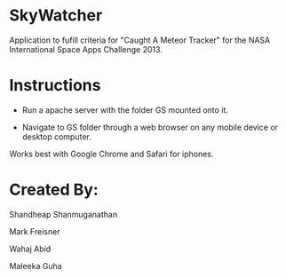 SkyWatcher
==========

Application to fufill criteria for "Caught A Meteor Tracker" for the NASA International Space Apps Challenge 2013.

Instructions
============

* Run a apache server with the folder GS mounted onto it. 

* Navigate to GS folder through a web browser on any mobile device or desktop computer. 

Works best with Google Chrome and Safari for iphones.

Created By:
===========

Shandheap Shanmuganathan

Mark Freisner

Wahaj Abid

Maleeka Guha